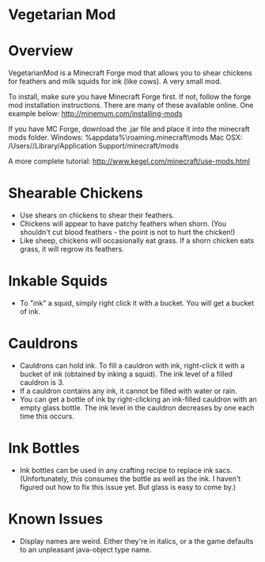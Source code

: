 # Vegetarian Mod

# Overview 
VegetarianMod is a Minecraft Forge mod that allows you to shear chickens for feathers and milk squids for ink (like cows). A very small mod.

To install, make sure you have Minecraft Forge first. If not, follow the forge mod installation instructions. There are many of these available online. One example below: 
http://minemum.com/installing-mods

If you have MC Forge, download the .jar file and place it into the minecraft mods folder.
Windows: %appdata%\roaming\.minecraft\mods
Mac OSX: /Users/<your user name>/Library/Application Support/minecraft/mods

A more complete tutorial:
http://www.kegel.com/minecraft/use-mods.html

# Shearable Chickens
- Use shears on chickens to shear their feathers.
- Chickens will appear to have patchy feathers when shorn. (You shouldn't cut blood feathers - the point is not to hurt the chicken!)
- Like sheep, chickens will occasionally eat grass. If a shorn chicken eats grass, it will regrow its feathers.

# Inkable Squids
- To "ink" a squid, simply right click it with a bucket. You will get a bucket of ink.

# Cauldrons
- Cauldrons can hold ink. To fill a cauldron with ink, right-click it with a bucket of ink (obtained by inking a squid). The ink level of a filled cauldron is 3.
- If a cauldron contains any ink, it cannot be filled with water or rain.
- You can get a bottle of ink by right-clicking an ink-filled cauldron with an empty glass bottle. The ink level in the cauldron decreases by one each time this occurs. 

# Ink Bottles
- Ink bottles can be used in any crafting recipe to replace ink sacs. (Unfortunately, this consumes the bottle as well as the ink. I haven't figured out how to fix this issue yet. But glass is easy to come by.)

# Known Issues
- Display names are weird. Either they're in italics, or a the game defaults to an unpleasant java-object type name. 
